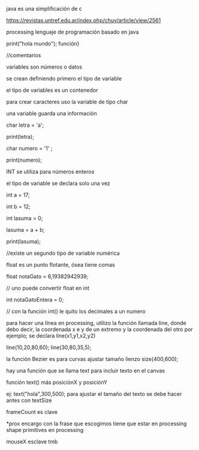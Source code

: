 java es una simplificación de c

<https://revistas.untref.edu.ar/index.php/chuy/article/view/2561>

processing lenguaje de programación basado en java

print("hola mundo");
función}

//comentarios

variables son números o datos

se crean definiendo primero el tipo de variable 

el tipo de variables es un contenedor 

para crear caracteres uso la variable de tipo char 

una variable guarda una información 


char letra = 'a';

print(letra);

char numero = '1' ;

print(numero);

INT se utiliza para números enteros

el tipo de variable se declara solo una vez

int a = 17;

int b = 12;

int lasuma = 0;

lasuma = a + b;

print(lasuma);

//existe un segundo tipo de variable numérica

float es un punto flotante, ósea tiene comas 

float notaGato = 6,19382942939;

 // uno puede convertir float en int 
 
int notaGatoEntera = 0;

// con la función int() le quito los decimales a un numero

para hacer una línea en processing, utilizo la función llamada line, donde debo decir, la coordenada x e y de un extremo y la coordenada del otro por ejemplo; se declara line(x1,y1,x2,y2)

line(10,20,80,60);
line(30,80,35,5);

la función Bezier es para curvas 
ajustar tamaño lienzo size(400,600);

hay una función que se llama text para incluir texto en el canvas

función text() más posiciónX y posiciónY

ej: text("hola",300,500);
para ajustar el tamaño del texto se debe hacer antes con textSize

frameCount es clave

*prox encargo con la frase que escogimos tiene que estar en processing
shape primitives en processing 

mouseX esclave tmb
